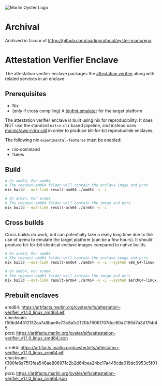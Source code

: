 ![Marlin Oyster Logo](./logo.svg)

# Archival

Archived in favour of https://github.com/marlinprotocol/oyster-monorepo

# Attestation Verifier Enclave

The attestation verifier enclave packages the [attestation verifier](https://github.com/marlinprotocol/oyster-attestation-verifier) along with related services in an enclave.

## Prerequisites

- Nix
- (only if cross compiling) A [binfmt emulator](https://github.com/tonistiigi/binfmt) for the target platform

The attestation verifier enclave is built using nix for reproducibility. It does NOT use the standard `nitro-cli` based pipeline, and instead uses [monzo/aws-nitro-util](https://github.com/monzo/aws-nitro-util) in order to produce bit-for-bit reproducible enclaves.

The following nix `experimental-features` must be enabled:
- nix-command
- flakes

## Build

```bash
# On amd64, For amd64
# The request-amd64 folder will contain the enclave image and pcrs
nix build --out-link result-amd64 ./amd64 -v -L

# On arm64, For arm64
# The request-amd64 folder will contain the image and pcrs
nix build --out-link result-arm64 ./arm64 -v -L
```

## Cross builds

Cross builds do work, but can potentially take a really long time due to the use of qemu to emulate the target platform (can be a few hours). It should produce bit-for-bit identical enclave images compared to native builds.

```bash
# On arm64, For amd64
# The request-amd64 folder will contain the enclave image and pcrs
nix build --out-link result-amd64 ./amd64 -v -L --system x86_64-linux

# On amd64, For arm64
# The request-amd64 folder will contain the image and pcrs
nix build --out-link result-arm64 ./arm64 -v -L --system aarch64-linux
```

## Prebuilt enclaves

amd64: https://artifacts.marlin.org/oyster/eifs/attestation-verifier_v1.1.0_linux_amd64.eif \
checksum: f50bd44512132aa7a8bae6e73c8a1c2120b76061707dcc60a2196d7a3d17bb45 \
pcrs: https://artifacts.marlin.org/oyster/eifs/attestation-verifier_v1.1.0_linux_amd64.json

arm64: https://artifacts.marlin.org/oyster/eifs/attestation-verifier_v1.1.0_linux_arm64.eif \
checksum: f390fe6a75f3fea548ae806871c2b2d64bea24bc17a445cda019dc6953c5f01f \
pcrs: https://artifacts.marlin.org/oyster/eifs/attestation-verifier_v1.1.0_linux_arm64.json
